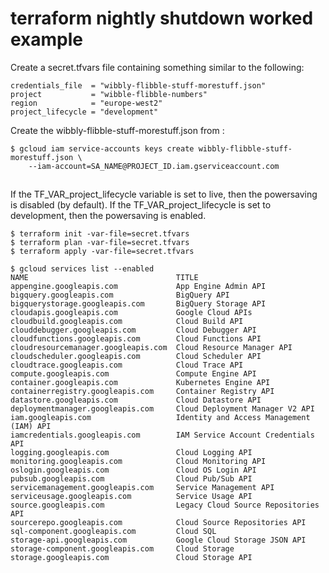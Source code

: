 # terraform nightly shutdown worked example

Create a secret.tfvars file containing something similar to the following:

```
credentials_file  = "wibbly-flibble-stuff-morestuff.json"
project           = "wibble-flibble-numbers"
region            = "europe-west2"
project_lifecycle = "development"
```

Create the   wibbly-flibble-stuff-morestuff.json from :
```
$ gcloud iam service-accounts keys create wibbly-flibble-stuff-morestuff.json \
    --iam-account=SA_NAME@PROJECT_ID.iam.gserviceaccount.com 
```
##
If the TF_VAR_project_lifecycle variable is set to live, then the powersaving is disabled (by default). If the TF_VAR_project_lifecycle is set to development, then the powersaving is enabled.

```
$ terraform init -var-file=secret.tfvars
$ terraform plan -var-file=secret.tfvars
$ terraform apply -var-file=secret.tfvars
```

```
$ gcloud services list --enabled
NAME                                 TITLE
appengine.googleapis.com             App Engine Admin API
bigquery.googleapis.com              BigQuery API
bigquerystorage.googleapis.com       BigQuery Storage API
cloudapis.googleapis.com             Google Cloud APIs
cloudbuild.googleapis.com            Cloud Build API
clouddebugger.googleapis.com         Cloud Debugger API
cloudfunctions.googleapis.com        Cloud Functions API
cloudresourcemanager.googleapis.com  Cloud Resource Manager API
cloudscheduler.googleapis.com        Cloud Scheduler API
cloudtrace.googleapis.com            Cloud Trace API
compute.googleapis.com               Compute Engine API
container.googleapis.com             Kubernetes Engine API
containerregistry.googleapis.com     Container Registry API
datastore.googleapis.com             Cloud Datastore API
deploymentmanager.googleapis.com     Cloud Deployment Manager V2 API
iam.googleapis.com                   Identity and Access Management (IAM) API
iamcredentials.googleapis.com        IAM Service Account Credentials API
logging.googleapis.com               Cloud Logging API
monitoring.googleapis.com            Cloud Monitoring API
oslogin.googleapis.com               Cloud OS Login API
pubsub.googleapis.com                Cloud Pub/Sub API
servicemanagement.googleapis.com     Service Management API
serviceusage.googleapis.com          Service Usage API
source.googleapis.com                Legacy Cloud Source Repositories API
sourcerepo.googleapis.com            Cloud Source Repositories API
sql-component.googleapis.com         Cloud SQL
storage-api.googleapis.com           Google Cloud Storage JSON API
storage-component.googleapis.com     Cloud Storage
storage.googleapis.com               Cloud Storage API
```
